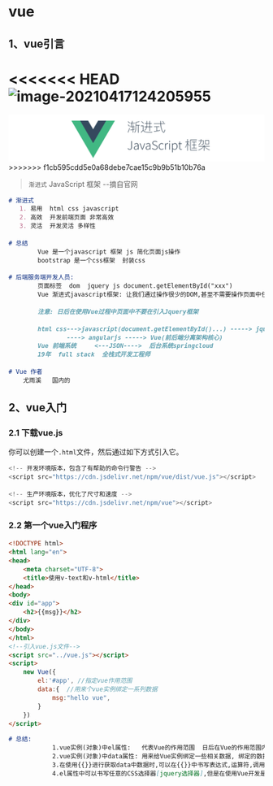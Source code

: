 # vue
## 1、vue引言

<<<<<<< HEAD
![image-20210417124205955](..\vue-first\typora-user-images\image-20210417124205955.png)
=======
<img src="https://github.com/21seu/vue/blob/master/typora-user-images/image-20210417124205955.png"/>
>>>>>>> f1cb595cdd5e0a68debe7cae15c9b9b51b10b76a

> `渐进式` JavaScript 框架   --摘自官网

```markdown
# 渐进式
   1. 易用  html css javascript
   2. 高效  开发前端页面 非常高效 
   3. 灵活  开发灵活 多样性

# 总结
		Vue 是一个javascript 框架 js 简化页面js操作
		bootstrap 是一个css框架  封装css

# 后端服务端开发人员: 
		页面标签  dom  jquery js document.getElementById("xxx")
		Vue 渐进式javascript框架: 让我们通过操作很少的DOM,甚至不需要操作页面中任何DOM元素,就很容易的完成数据和视图绑定 ====> 双向绑定 MVVM  
		
		注意: 日后在使用Vue过程中页面中不要在引入Jquery框架
		
		html css--->javascript(document.getElementById()...) -----> jquery($("#xx")) 
		        ----> angularjs -----> Vue(前后端分离架构核心)
 		Vue 前端系统     <---JSON---->  后台系统springcloud
 		19年  full stack  全栈式开发工程师

# Vue 作者
 	尤雨溪   国内的 
```



## 2、vue入门
### 2.1  下载vue.js

你可以创建一个`.html`文件，然后通过如下方式引入它。

```javascript
<!-- 开发环境版本，包含了有帮助的命令行警告 -->
<script src="https://cdn.jsdelivr.net/npm/vue/dist/vue.js"></script>

<!-- 生产环境版本，优化了尺寸和速度 -->
<script src="https://cdn.jsdelivr.net/npm/vue"></script>
```

### 2.2 第一个vue入门程序

```html
<!DOCTYPE html>
<html lang="en">
<head>
    <meta charset="UTF-8">
    <title>使用v-text和v-html</title>
</head>
<body>
<div id="app">
    <h2>{{msg}}</h2>
</div>
</body>
</html>
<!--引入vue.js文件-->
<script src="../vue.js"></script>
<script>
    new Vue({
        el:'#app', //指定vue作用范围
        data:{  //用来个vue实例绑定一系列数据
            msg:"hello vue",
        }
    })
</script>
```

```markdown
# 总结:
			1.vue实例(对象)中el属性: 	代表Vue的作用范围  日后在Vue的作用范围内都可以使用Vue的语法
			2.vue实例(对象)中data属性: 用来给Vue实例绑定一些相关数据, 绑定的数据可以通过{{变量名}}在Vue作用范围内取出
			3.在使用{{}}进行获取data中数据时,可以在{{}}中书写表达式,运算符,调用相关方法,以及逻辑运算等
			4.el属性中可以书写任意的CSS选择器[jquery选择器],但是在使用Vue开发是推荐使用 id选择器  注意: el属性值不能指定body或html标签
```

